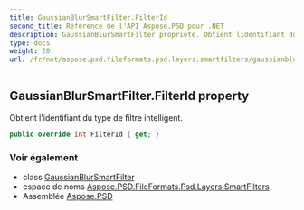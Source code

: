 ```yaml
---
title: GaussianBlurSmartFilter.FilterId
second_title: Référence de l'API Aspose.PSD pour .NET
description: GaussianBlurSmartFilter propriété. Obtient lidentifiant du type de filtre intelligent.
type: docs
weight: 20
url: /fr/net/aspose.psd.fileformats.psd.layers.smartfilters/gaussianblursmartfilter/filterid/
---
```

## GaussianBlurSmartFilter.FilterId property

Obtient l'identifiant du type de filtre intelligent.

```csharp
public override int FilterId { get; }
```

### Voir également

* class [GaussianBlurSmartFilter](../)
* espace de noms [Aspose.PSD.FileFormats.Psd.Layers.SmartFilters](../../gaussianblursmartfilter/)
* Assemblée [Aspose.PSD](../../../)


